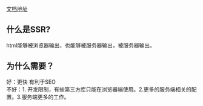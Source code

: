 [文档地址](https://ssr.vuejs.org/en/)
## 什么是SSR?
html能够被浏览器输出，也能够被服务器输出，被服务器输出。

## 为什么需要？
好：更快 有利于SEO   
不好：1. 开发限制，有些第三方库只能在浏览器端使用。2.更多的服务端相关的配置。3.服务端更多的工作。
